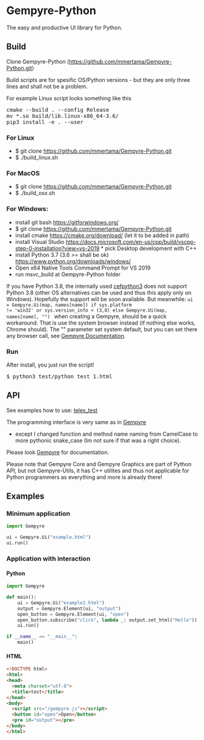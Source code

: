 # Gempyre-Python 

The easy and productive UI library for Python. 

## Build

Clone Gempyre-Python (https://github.com/mmertama/Gempyre-Python.git)

Build scripts are for spesific OS/Python versions - but they are only three lines and shall not be a problem.

For example Linux script looks something like this
<pre>
cmake --build . --config Release
mv *.so build/lib.linux-x86_64-3.6/
pip3 install -e . --user
</pre>

### For Linux
* $ git clone https://github.com/mmertama/Gempyre-Python.git
* $ ./build_linux.sh

### For MacOS
* $ git clone https://github.com/mmertama/Gempyre-Python.git
* $ ./build_osx.sh

### For Windows:
* install git bash https://gitforwindows.org/
* $ git clone https://github.com/mmertama/Gempyre-Python.git
* install cmake https://cmake.org/download/ (let it to be added in path)
* install Visual Studio https://docs.microsoft.com/en-us/cpp/build/vscpp-step-0-installation?view=vs-2019
		* pick Desktop development with C++
* install Python 3.7 (3.6 >= shall be ok) https://www.python.org/downloads/windows/
* Open x64 Native Tools Command Prompt for VS 2019
* run msvc_build at Gempyre-Python folder

If you have Python 3.8, the internally used [cefpython3](https://pypi.org/project/cefpython3/) does not support Python 3.8 (other OS alternatives can be used and thus this apply only on Windows). Hopefully the support will be soon available. But meanwhile:
	<code>ui = Gempyre.Ui(map, names[name]) if sys.platform != 'win32' or sys.version_info < (3,8) else Gempyre.Ui(map, names[name], "")
</code>
	when creating a Gempyre, should be a quick workaround. That is use the system browser instead (if nothing else works, Chrome should). The "" parameter set system default, but you can set there any browser call, see [Gempyre Documentation](https://github.com/mmertama/Gempyre/blob/master/gempyre.md#explicit-uiconst-stdstring-indexhtml-const-stdstring-browser-const-stdstring-extraparams---unsigned-short-port--usedefaultport-const-stdstring-root--usedefaultroot).

### Run

After install, you just run the script!

<pre>
$ python3 test/python_test_1.html
</pre>

## API

See examples how to use: [telex_test](https://github.com/mmertama/Gempyre-Python/blob/master/test/telex_test.py)

The programming interface is very same as in [Gempyre](https://github.com/mmertama/Gempyre.git)
- except I changed function and method name naming from CamelCase to more pythonic snake_case (Im not sure if that was a right choice).

Please look  [Gempyre](https://github.com/mmertama/Gempyre.git) for documentation.

Please note that Gempyre Core and Gempyre Graphics are part of Python API, but not Gempyre-Utils, it has C++ utilites and thus not applicable for Python programmers as everything and more is already there!
  
## Examples

### Minimum application

```py
import Gempyre

ui = Gempyre.Ui("example.html")
ui.run()
```

### Application with interaction
#### Python
```py
import Gempyre

def main():
    ui = Gempyre.Ui("example2.html")
    output = Gempyre.Element(ui, "output")
    open_button = Gempyre.Element(ui, "open")
    open_button.subscribe("click", lambda _: output.set_html("Hello"))
    ui.run()

if __name__ == "__main__":
    main()
```
#### HTML
```html
<!DOCTYPE html>
<html>
<head>
  <meta charset="utf-8">
  <title>test</title>
</head>
<body>
  <script src="/gempyre.js"></script>
  <button id="open">Open</button>
  <pre id="output"></pre>
</body>
</html>

